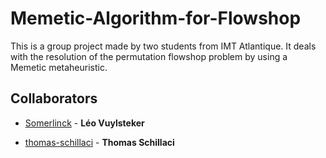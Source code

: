 # Memetic-Algorithm-for-Flowshop

This is a group project made by two students from IMT Atlantique.
It deals with the resolution of the permutation flowshop problem by using a Memetic metaheuristic.

## Collaborators

* [Somerlinck](https://github.com/Somerlinck) -
**Léo Vuylsteker**

* [thomas-schillaci](https://github.com/thomas-schillaci) -
**Thomas Schillaci**